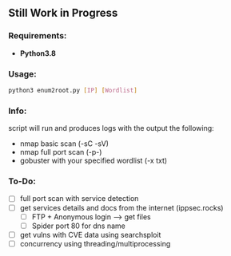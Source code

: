 ## Still Work in Progress

### Requirements:
- **Python3.8**

### Usage:
```bash
python3 enum2root.py [IP] [Wordlist]
```
### Info:
script will run and produces logs with the output the following:
- nmap basic scan (-sC -sV)
- nmap full port scan (-p-)
- gobuster with your specified wordlist (-x txt)

### To-Do:
- [ ] full port scan with service detection
- [ ] get services details and docs from the internet (ippsec.rocks)
	- [ ] FTP + Anonymous login --> get files
	- [ ] Spider port 80 for dns name
- [ ] get vulns with CVE data using searchsploit
- [ ] concurrency using threading/multiprocessing
